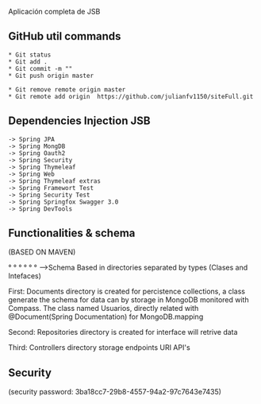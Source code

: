 Aplicación completa de JSB

## GitHub util commands
    * Git status
    * Git add .
    * Git commit -m ""
    * Git push origin master
    
    * Git remove remote origin master
    * Git remote add origin  https://github.com/julianfv1150/siteFull.git

## Dependencies Injection JSB
    -> Spring JPA
    -> Spring MongDB
    -> Spring Oauth2
    -> Spring Security
    -> Spring Thymeleaf
    -> Spring Web
    -> Spring Thymeleaf extras
    -> Spring Framewort Test
    -> Spring Security Test
    -> Spring Springfox Swagger 3.0
    -> Spring DevTools

## Functionalities & schema
(BASED ON MAVEN)    

° 
°
°
°
°
°
-->Schema
Based in directories separated by types (Clases and Intefaces)

First:
Documents directory is created for percistence collections, a class generate the schema for data can by storage in MongoDB monitored with Compass.
The class named Usuarios, directly related with @Document(Spring Documentation) for MongoDB.mapping

Second:
Repositories directory is created for interface will retrive data

Third:
Controllers directory storage endpoints URI API's

## Security
(security password: 3ba18cc7-29b8-4557-94a2-97c7643e7435)